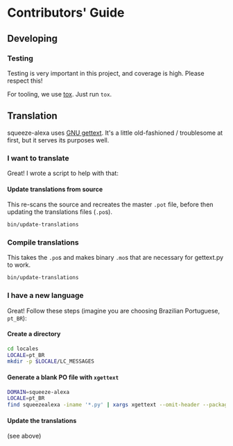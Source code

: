 Contributors' Guide
===================

Developing
----------

### Testing
Testing is very important in this project, and coverage is high.
Please respect this!

For tooling, we use [tox](https://tox.readthedocs.io/en/latest/). Just run `tox`.



Translation
-----------

squeeze-alexa uses [GNU gettext](https://www.gnu.org/software/gettext/).
It's a little old-fashioned / troublesome at first, but it serves its purposes well.

### I want to translate
Great! I wrote a script to help with that:

#### Update translations from source
This re-scans the source and recreates the master `.pot` file, before then updating the translations files (`.po`s).

```bash
bin/update-translations
```

### Compile translations
This takes the `.po`s and makes binary `.mo`s that are necessary for gettext.py to work.
```bash
bin/update-translations
```


### I have a new language
Great! Follow these steps (imagine you are choosing Brazilian Portuguese, `pt_BR`):

#### Create a directory

```bash
cd locales
LOCALE=pt_BR
mkdir -p $LOCALE/LC_MESSAGES
```

#### Generate a blank PO file with `xgettext`
```bash
DOMAIN=squeeze-alexa
LOCALE=pt_BR
find squeezealexa -iname '*.py' | xargs xgettext --omit-header --package-name $DOMAIN -o locale/$LOCALE/LC_MESSAGES/$DOMAIN.po -d $DOMAIN
```

#### Update the translations
(see above)

